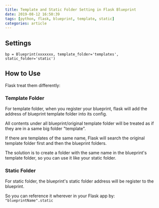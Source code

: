 ```yaml
---
title: Template and Static Folder Setting in Flask Blueprint
date: 2019-08-12 16:50:39
tags: [python, flask, blueprint, template, static]
categories: article
---
```


## Settings
```
bp = Blueprint(xxxxxxx, template_folder='templates', static_folder='static')
```

## How to Use
Flask treat them differently:

### Template Folder
For template folder, when you register your blueprint, flask will add the address of blueprint template folder into its config.

All contents under all blueprint/original template folder will be treated as if they are in a same big folder "template".

If there are templates of the same name, Flask will search the original template folder first and then the blueprint folders.

The solution is to create a folder with the same name in the blueprint's template folder, so you can use it like your static folder.

### Static Folder
For static folder, the blueprint's static folder address will be register to the blueprint.

So you can reference it wherever in your Flask app by: `"blueprintName".static`

